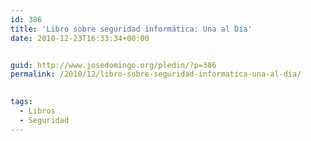 ```yaml
---
id: 386
title: 'Libro sobre seguridad informática: Una al Día'
date: 2010-12-23T16:33:34+00:00


guid: http://www.josedomingo.org/pledin/?p=386
permalink: /2010/12/libro-sobre-seguridad-informatica-una-al-dia/

  
tags:
  - Libros
  - Seguridad
---
```

